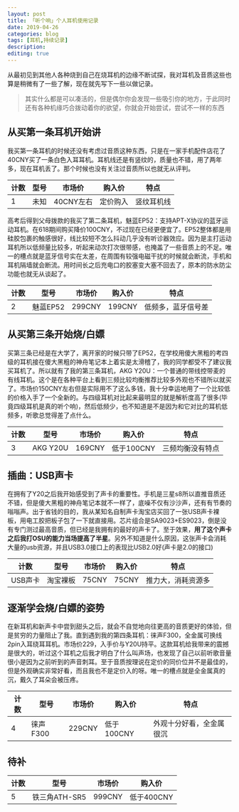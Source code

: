 ```yaml
---
layout: post
title: 「听个响」个人耳机使用记录
date: 2019-04-26
categories: blog
tags: [耳机,持续记录]
description:
editing: true
---
```


从最初见到其他人各种烧到自己在烧耳机的边缘不断试探，我对耳机及音质这些也算是稍微有了一些了解，现在就先写下一些以做记录。

> 其实什么都是可以凑活的，但是偶尔你会发现一些吸引你的地方，于此同时还有各种机缘巧合拨动着你的欲望，你就会开始尝试，尝试不一样的东西

## 从买第一条耳机开始讲

我买第一条耳机的时候还没有考虑过音质这种东西，只是在一家手机配件店花了40CNY买了一条白色入耳耳机。耳机线还是有竖纹的，质量也不错，用了两年多，现在耳机丢了。那个时候也没有关注过音质所以也就无从评判。  

|计数|型号|市场价|购入价|特点|
|---|---|---|---|---|
|1|未知|40CNY左右|定价购入|竖纹耳机线|

高考后得到父母拨款的我买了第二条耳机，魅蓝EP52：支持APT-X协议的蓝牙运动耳机。在618期间购买降价100CNY，不过现在已经更便宜了。EP52整体都是用硅胶包裹的触感很好，线比较短不怎么抖动几乎没有听诊器效应。因为是主打运动耳机所以低频量比较多，听起来动次打次很带感，也掩盖了一些音质上的不足。唯一的槽点就是蓝牙信号实在太差，在周围有较强电磁干扰的时候就会断流，手机和耳机隔墙就会断流。用时间长之后充电口的胶塞变大塞不回去了，原本的防水防尘功能也就无从谈起了。  

|计数|型号|市场价|购入价|特点|
|---|---|---|---|---|
|2|魅蓝EP52|299CNY|199CNY|低频多，蓝牙信号差|

## 从买第三条开始烧/白嫖

买第三条已经是在大学了，离开家的时候只带了EP52，在学校用傻大黑粗的考四级的耳机接在傻大黑粗的神舟笔记本上着实是太滑稽了，我的同学都受不了建议我买耳机了。所以就有了我的第三条耳机，AKG Y20U：一个普通的带线控带麦的有线耳机。这个是在各种平台上看到三频比较均衡推荐比较多外观也不错所以就买了。市场价150CNY左右但是实际用不了这么多钱，我十分幸运地用了一个比较低的价格入手了一个全新的。与四级耳机对比起来最明显的就是解析度高了很多(毕竟四级耳机是真的听个响)，然后低频少，也不知道是不是因为和它对比的耳机低频多，听歌总觉得差了点什么。

|计数|型号|市场价|购入价|特点|
|---|---|---|---|---|
|3|AKG Y20U|169CNY|低于100CNY|三频均衡没有特点|

## 插曲：USB声卡

在拥有了Y20之后我开始感受到了声卡的重要性。手机是三星s8所以直推音质还不错，但是傻大黑粗的神舟笔记本就不一样了，底噪不仅有沙沙声，还有有节奏的嗡嗡声。出于省钱的目的，我从某知名自制声卡淘宝店买回了一张USB声卡裸板，用电工胶把板子包了一下就直接用。芯片组合是SA9023+ES9023，倒是没有专门测过最高音质，但已经是我拥有的最好的声卡了。至于效果，**用了这个声卡之后我打OSU的能力当场提高了半星**。另外不知道是什么原因，这张声卡会消耗大量的usb资源，并且USB3.0接口上的表现比USB2.0好(声卡是2.0的接口)

|计数|型号|市场价|购入价|特点|
|---|---|---|---|---|
|USB声卡|淘宝裸板|75CNY|75CNY|推力大，消耗资源多|

## 逐渐学会烧/白嫖的姿势

在新耳机和新声卡中尝到甜头之后，就会不自觉地向往更高的音质更好的体验，但是贫穷的力量阻止了我。直到遇到我的第四条耳机：徕声F300，全金属可换线2pin入耳绕耳耳机。市场价229，入手价与Y20U持平。这款耳机给我带来的震撼是很大的，听过这个耳机之后我才明白了什么叫声场，也发现了自己以前听歌音量很小是因为之前听到的声音刺耳。至于音质按理说在定价的同价位并不是最佳的，但是外观确实非常好看，而且我也不是定价入的呀。唯一的槽点就是全金属真的沉，戴久了耳朵会被压疼。

|计数|型号|市场价|购入价|特点|
|---|---|---|---|---|
|4|徕声F300|229CNY|低于100CNY|外观十分好看，全金属很沉|

## 待补

|计数|型号|市场价|购入价|
|---|---|---|---|
|5|铁三角ATH-SR5|999CNY|低于400CNY|